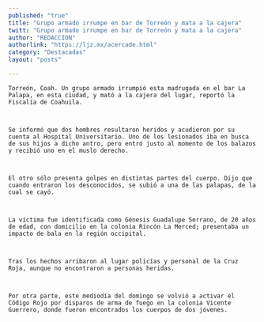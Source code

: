 ```yaml
---
published: "true"
title: "Grupo armado irrumpe en bar de Torreón y mata a la cajera"
twitt: "Grupo armado irrumpe en bar de Torreón y mata a la cajera"
author: "REDACCION"
authorlink: "https://ljz.mx/acercade.html"
category: "Destacadas"
layout: "posts"

---
```



  
    Torreón, Coah. Un grupo armado irrumpió esta madrugada en el bar La Palapa, en esta ciudad, y mató a la cajera del lugar, reportó la Fiscalía de Coahuila.
  
  
  
    Se informó que dos hombres resultaron heridos y acudieron por su cuenta al Hospital Universitario. Uno de los lesionados iba en busca de sus hijos a dicho antro, pero entró justo al momento de los balazos y recibió uno en el muslo derecho.
  
  
  
    El otro sólo presenta golpes en distintas partes del cuerpo. Dijo que cuando entraron los desconocidos, se subió a una de las palapas, de la cual se cayó.
  
  
  
    La víctima fue identificada como Génesis Guadalupe Serrano, de 20 años de edad, con domicilio en la colonia Rincón La Merced; presentaba un impacto de bala en la región occipital.
  
  
  
    Tras los hechos arribaron al lugar policías y personal de la Cruz Roja, aunque no encontraron a personas heridas.
  
  
  
    Por otra parte, este mediodía del domingo se volvió a activar el Código Rojo por disparos de arma de fuego en la colonia Vicente Guerrero, donde fueron encontrados los cuerpos de dos jóvenes.
  

